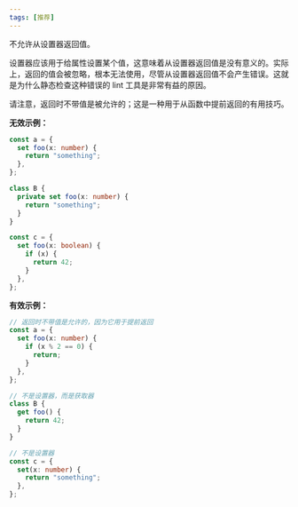 ```yaml
---
tags: [推荐]
---
```


不允许从设置器返回值。

设置器应该用于给属性设置某个值，这意味着从设置器返回值是没有意义的。实际上，返回的值会被忽略，根本无法使用，尽管从设置器返回值不会产生错误。这就是为什么静态检查这种错误的 lint 工具是非常有益的原因。

请注意，返回时不带值是被允许的；这是一种用于从函数中提前返回的有用技巧。

**无效示例：**

```typescript
const a = {
  set foo(x: number) {
    return "something";
  },
};

class B {
  private set foo(x: number) {
    return "something";
  }
}

const c = {
  set foo(x: boolean) {
    if (x) {
      return 42;
    }
  },
};
```

**有效示例：**

```typescript
// 返回时不带值是允许的，因为它用于提前返回
const a = {
  set foo(x: number) {
    if (x % 2 == 0) {
      return;
    }
  },
};

// 不是设置器，而是获取器
class B {
  get foo() {
    return 42;
  }
}

// 不是设置器
const c = {
  set(x: number) {
    return "something";
  },
};
```